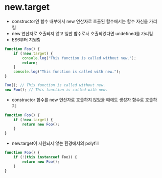 # new.target
* constructor인 함수 내부에서 new 연산자로 호출된 함수에서는 함수 자신을 가리킴
* new 연산자로 호출되지 않고 일반 함수로서 호출되었다면 undefined를 가리킴
* ES6부터 지원함
```javascript
function Foo() {
    if (!new.target) {
        console.log("This function is called without new.");
        return;
    }
    console.log("This function is called with new.");
}

Foo(); // This function is called without new.
new Foo(); // This function is called with new.
```

* constructor 함수를 new 연산자로 호출하지 않았을 때에도 생성자 함수로 호출하기
```javascript
function Foo() {
    if (!new.target) {
        return new Foo();
    }
}
```
* new.target이 지원되지 않는 환경에서의 polyfill
```javascript
function Foo() {
    if (!(this instanceof Foo)) {
        return new Foo();
    }
}
```
